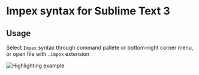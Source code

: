 # Impex syntax for Sublime Text 3
## Usage 
Select `Impex` syntax through command pallete or bottom-right corner menu, or open file with `.impex` extension

![Highlighting example](https://user-images.githubusercontent.com/11668274/75111044-83f82a80-5646-11ea-8f5d-e3418ad97bf7.png)
